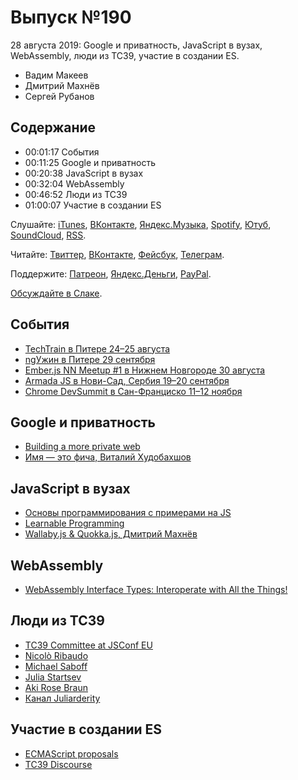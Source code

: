 # Выпуск №190

28 августа 2019: Google и приватность, JavaScript в вузах, WebAssembly, люди из TC39, участие в создании ES.

- Вадим Макеев
- Дмитрий Махнёв
- Сергей Рубанов

## Содержание

- 00:01:17 События
- 00:11:25 Google и приватность
- 00:20:38 JavaScript в вузах
- 00:32:04 WebAssembly
- 00:46:52 Люди из TC39
- 01:00:07 Участие в создании ES

Слушайте: [iTunes](https://itunes.apple.com/podcast/id1080500016), [ВКонтакте](https://vk.com/podcasts-32017543), [Яндекс.Музыка](https://music.yandex.ru/album/6245956), [Spotify](https://open.spotify.com/show/3rzAcADjpBpXt73L0epTjV), [Ютуб](https://www.youtube.com/playlist?list=PLMBnwIwFEFHcwuevhsNXkFTcadeX5R1Go), [SoundCloud](https://soundcloud.com/web-standards), [RSS](https://web-standards.ru/podcast/feed/).

Читайте: [Твиттер](https://twitter.com/webstandards_ru), [ВКонтакте](https://vk.com/webstandards_ru), [Фейсбук](https://www.facebook.com/webstandardsru), [Телеграм](https://t.me/webstandards_ru).

Поддержите: [Патреон](https://www.patreon.com/webstandards_ru), [Яндекс.Деньги](https://money.yandex.ru/to/41001119329753), [PayPal](https://www.paypal.me/pepelsbey).

[Обсуждайте в Слаке](http://slack.web-standards.ru/).

## События

- [TechTrain в Питере 24–25 августа](https://techtrain.ru/)
- [ngУжин в Питере 29 сентября](https://t.me/angular_piter/2374)
- [Ember.js NN Meetup #1 в Нижнем Новгороде 30 августа](https://www.it52.info/events/2019-08-30-ember-js-nn-meetup-1)
- [Armada JS в Нови-Сад, Сербия 19–20 сентября](https://www.armada-js.com/)
- [Chrome DevSummit в Сан-Франциско 11–12 ноября](https://developer.chrome.com/devsummit/)

## Google и приватность

- [Building a more private web](https://www.blog.google/products/chrome/building-a-more-private-web/)
- [Имя — это фича, Виталий Худобахшов](https://youtu.be/AS6xSbl6VXE)

## JavaScript в вузах

- [Основы программирования с примерами на JS](https://habr.com/p/464023/)
- [Learnable Programming](http://worrydream.com/LearnableProgramming/)
- [Wallaby.js & Quokka.js, Дмитрий Махнёв](https://youtu.be/EOe7V5okn6Y)

## WebAssembly

- [WebAssembly Interface Types: Interoperate with All the Things!](https://hacks.mozilla.org/2019/08/webassembly-interface-types/)

## Люди из TC39

- [TC39 Committee at JSConf EU](https://2019.jsconf.eu/tc39-committee/panel.html)
- [Nicolò Ribaudo](https://twitter.com/NicoloRibaudo)
- [Michael Saboff](https://twitter.com/msaboff)
- [Julia Startsev](https://twitter.com/ioctaptceb)
- [Aki Rose Braun](https://twitter.com/gesa)
- [Канал Juliarderity](https://t.me/juliarderity)

## Участие в создании ES

- [ECMAScript proposals](https://github.com/tc39/proposals)
- [TC39 Discourse](https://es.discourse.group/)
